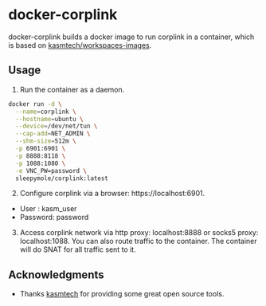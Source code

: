 # docker-corplink
docker-corplink builds a docker image to run corplink in a container, which is based on [kasmtech/workspaces-images](https://github.com/kasmtech/workspaces-images).

## Usage

1. Run the container as a daemon.

```bash
docker run -d \
  --name=corplink \
  --hostname=ubuntu \
  --device=/dev/net/tun \
  --cap-add=NET_ADMIN \
  --shm-size=512m \
  -p 6901:6901 \
  -p 8888:8118 \
  -p 1088:1080 \
  -e VNC_PW=password \
  sleepymole/corplink:latest
```

2. Configure corplink via a browser: https://localhost:6901.

* User : kasm_user
* Password: password

3. Access corplink network via http proxy: localhost:8888 or socks5 proxy: localhost:1088. You can also route traffic to the container. The container will do SNAT for all traffic sent to it.

## Acknowledgments

* Thanks [kasmtech](https://github.com/kasmtech) for providing some great open source tools.
